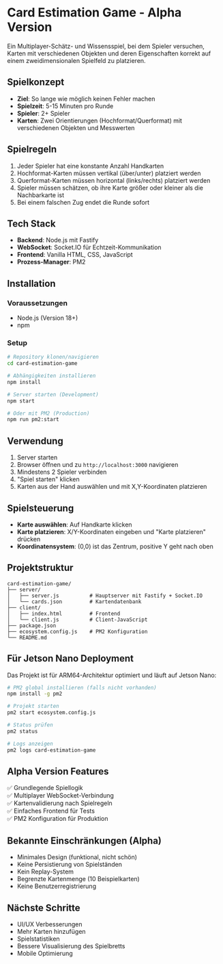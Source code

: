 # Card Estimation Game - Alpha Version

Ein Multiplayer-Schätz- und Wissensspiel, bei dem Spieler versuchen, Karten mit verschiedenen Objekten und deren Eigenschaften korrekt auf einem zweidimensionalen Spielfeld zu platzieren.

## Spielkonzept

- **Ziel**: So lange wie möglich keinen Fehler machen
- **Spielzeit**: 5-15 Minuten pro Runde
- **Spieler**: 2+ Spieler
- **Karten**: Zwei Orientierungen (Hochformat/Querformat) mit verschiedenen Objekten und Messwerten

## Spielregeln

1. Jeder Spieler hat eine konstante Anzahl Handkarten
2. Hochformat-Karten müssen vertikal (über/unter) platziert werden
3. Querformat-Karten müssen horizontal (links/rechts) platziert werden
4. Spieler müssen schätzen, ob ihre Karte größer oder kleiner als die Nachbarkarte ist
5. Bei einem falschen Zug endet die Runde sofort

## Tech Stack

- **Backend**: Node.js mit Fastify
- **WebSocket**: Socket.IO für Echtzeit-Kommunikation
- **Frontend**: Vanilla HTML, CSS, JavaScript
- **Prozess-Manager**: PM2

## Installation

### Voraussetzungen
- Node.js (Version 18+)
- npm

### Setup
```bash
# Repository klonen/navigieren
cd card-estimation-game

# Abhängigkeiten installieren
npm install

# Server starten (Development)
npm start

# Oder mit PM2 (Production)
npm run pm2:start
```

## Verwendung

1. Server starten
2. Browser öffnen und zu `http://localhost:3000` navigieren
3. Mindestens 2 Spieler verbinden
4. "Spiel starten" klicken
5. Karten aus der Hand auswählen und mit X,Y-Koordinaten platzieren

## Spielsteuerung

- **Karte auswählen**: Auf Handkarte klicken
- **Karte platzieren**: X/Y-Koordinaten eingeben und "Karte platzieren" drücken
- **Koordinatensystem**: (0,0) ist das Zentrum, positive Y geht nach oben

## Projektstruktur

```
card-estimation-game/
├── server/
│   ├── server.js          # Hauptserver mit Fastify + Socket.IO
│   └── cards.json         # Kartendatenbank
├── client/
│   ├── index.html         # Frontend
│   └── client.js          # Client-JavaScript
├── package.json
├── ecosystem.config.js    # PM2 Konfiguration
└── README.md
```

## Für Jetson Nano Deployment

Das Projekt ist für ARM64-Architektur optimiert und läuft auf Jetson Nano:

```bash
# PM2 global installieren (falls nicht vorhanden)
npm install -g pm2

# Projekt starten
pm2 start ecosystem.config.js

# Status prüfen
pm2 status

# Logs anzeigen
pm2 logs card-estimation-game
```

## Alpha Version Features

✅ Grundlegende Spiellogik  
✅ Multiplayer WebSocket-Verbindung  
✅ Kartenvalidierung nach Spielregeln  
✅ Einfaches Frontend für Tests  
✅ PM2 Konfiguration für Produktion  

## Bekannte Einschränkungen (Alpha)

- Minimales Design (funktional, nicht schön)
- Keine Persistierung von Spielständen
- Kein Replay-System
- Begrenzte Kartenmenge (10 Beispielkarten)
- Keine Benutzerregistrierung

## Nächste Schritte

- UI/UX Verbesserungen
- Mehr Karten hinzufügen
- Spielstatistiken
- Bessere Visualisierung des Spielbretts
- Mobile Optimierung
